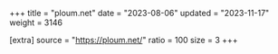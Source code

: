 +++
title = "ploum.net"
date = "2023-08-06"
updated = "2023-11-17"
weight = 3146

[extra]
source = "https://ploum.net/"
ratio = 100
size = 3
+++
